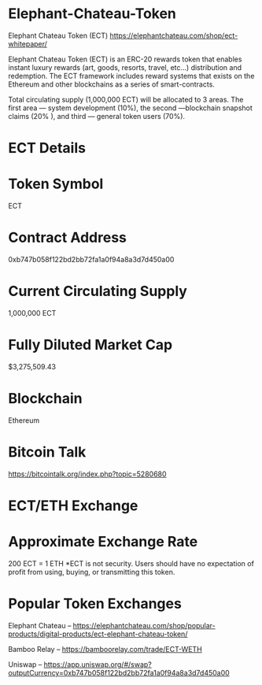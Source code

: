 # Elephant-Chateau-Token

Elephant Chateau Token (ECT)
https://elephantchateau.com/shop/ect-whitepaper/

Elephant Chateau Token (ECT) is an ERC-20 rewards token that enables instant luxury rewards (art, goods, resorts, travel, etc…) distribution and redemption. The ECT framework includes reward systems that exists on the Ethereum and other blockchains as a series of smart-contracts.

Total circulating supply (1,000,000 ECT) will be allocated to 3 areas. The first area — system development (10%), the second —blockchain snapshot claims (20% ), and third — general token users (70%).

# ECT Details

# Token Symbol
ECT

# Contract Address
0xb747b058f122bd2bb72fa1a0f94a8a3d7d450a00

# Current Circulating Supply
1,000,000 ECT

# Fully Diluted Market Cap
$3,275,509.43

# Blockchain
Ethereum

# Bitcoin Talk
https://bitcointalk.org/index.php?topic=5280680

# ECT/ETH Exchange

# Approximate Exchange Rate
200 ECT = 1 ETH
*ECT is not security. Users should have no expectation of profit from using, buying, or transmitting this token.

# Popular Token Exchanges
Elephant Chateau – https://elephantchateau.com/shop/popular-products/digital-products/ect-elephant-chateau-token/

Bamboo Relay – https://bamboorelay.com/trade/ECT-WETH

Uniswap – https://app.uniswap.org/#/swap?outputCurrency=0xb747b058f122bd2bb72fa1a0f94a8a3d7d450a00
